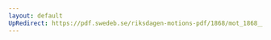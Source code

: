 ```yaml
---
layout: default
UpRedirect: https://pdf.swedeb.se/riksdagen-motions-pdf/1868/mot_1868__fk__00051.pdf
---
```


